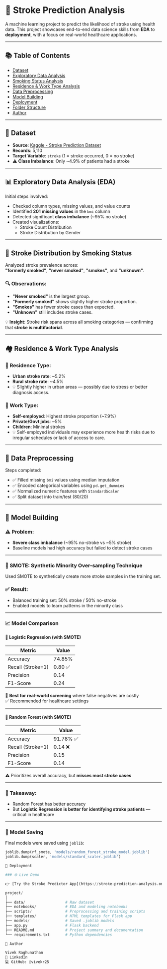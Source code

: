 # 🧠 Stroke Prediction Analysis

A machine learning project to predict the likelihood of stroke using health data. This project showcases end-to-end data science skills from **EDA** to **deployment**, with a focus on real-world healthcare applications.

---

## 📚 Table of Contents
- [Dataset](#-dataset)
- [Exploratory Data Analysis](#-exploratory-data-analysis-eda)
- [Smoking Status Analysis](#-stroke-distribution-by-smoking-status)
- [Residence & Work Type Analysis](#-residence--work-type-analysis)
- [Data Preprocessing](#-data-preprocessing)
- [Model Building](#-model-building)
- [Deployment](#-deployment)
- [Folder Structure](#-folder-structure)
- [Author](#-author)

---

## 📁 Dataset

- **Source**: [Kaggle - Stroke Prediction Dataset](https://www.kaggle.com/datasets/fedesoriano/stroke-prediction-dataset)
- **Records**: 5,110  
- **Target Variable**: `stroke` (1 = stroke occurred, 0 = no stroke)  
- ⚠️ **Class Imbalance**: Only ~4.9% of patients had a stroke

---

## 📊 Exploratory Data Analysis (EDA)

Initial steps involved:
- Checked column types, missing values, and value counts
- Identified **201 missing values** in the `bmi` column
- Detected significant **class imbalance** (~95% no stroke)
- Created visualizations:
  - Stroke Count Distribution
  - Stroke Distribution by Gender

---

## 🚬 Stroke Distribution by Smoking Status

Analyzed stroke prevalence across:  
**"formerly smoked"**, **"never smoked"**, **"smokes"**, and **"unknown"**.

### 🔍 Observations:
- **"Never smoked"** is the largest group.
- **"Formerly smoked"** shows slightly higher stroke proportion.
- **"Smokes"** has fewer stroke cases than expected.
- **"Unknown"** still includes stroke cases.

💡 **Insight**: Stroke risk spans across all smoking categories — confirming that **stroke is multifactorial**.

---

## 🏘️ Residence & Work Type Analysis

### 🏡 Residence Type:
- **Urban stroke rate**: ~5.2%
- **Rural stroke rate**: ~4.5%
- 💡 Slightly higher in urban areas — possibly due to stress or better diagnosis access.

### 💼 Work Type:
- **Self-employed**: Highest stroke proportion (~7.9%)
- **Private/Govt jobs**: ~5%
- **Children**: Minimal strokes
- 💡 Self-employed individuals may experience more health risks due to irregular schedules or lack of access to care.

---

## 🧼 Data Preprocessing

Steps completed:
- ✅ Filled missing `bmi` values using median imputation
- ✅ Encoded categorical variables using `pd.get_dummies`
- ✅ Normalized numeric features with `StandardScaler`
- ✅ Split dataset into train/test (80/20)

---

## 🤖 Model Building

### ⚠️ Problem:
- **Severe class imbalance** (~95% no-stroke vs ~5% stroke)
- Baseline models had high accuracy but failed to detect stroke cases

---

### 🔄 SMOTE: Synthetic Minority Over-sampling Technique

Used SMOTE to synthetically create more stroke samples in the training set.

### ✅ Result:
- Balanced training set: 50% stroke / 50% no-stroke
- Enabled models to learn patterns in the minority class

---

### 📈 Model Comparison

#### 🔹 Logistic Regression (with SMOTE)
| Metric            | Value     |
|-------------------|-----------|
| Accuracy          | 74.85%    |
| Recall (Stroke=1) | 0.80 ✅   |
| Precision         | 0.14      |
| F1-Score          | 0.24      |

🎯 **Best for real-world screening** where false negatives are costly  
✅ Recommended for healthcare settings

---

#### 🌲 Random Forest (with SMOTE)
| Metric            | Value     |
|-------------------|-----------|
| Accuracy          | 91.78% ✅ |
| Recall (Stroke=1) | 0.14 ❌   |
| Precision         | 0.15      |
| F1-Score          | 0.14      |

⚠️ Prioritizes overall accuracy, but **misses most stroke cases**

---

### 🧠 Takeaway:
- Random Forest has better accuracy
- But **Logistic Regression is better for identifying stroke patients** — critical in healthcare

---

### 💾 Model Saving

Final models were saved using `joblib`:
```python
joblib.dump(rf_smote, 'models/random_forest_stroke_model.joblib')
joblib.dump(scaler, 'models/standard_scaler.joblib')

🚀 Deployment 

### 🌐 Live Demo

👉 [Try the Stroke Predictor App](https://stroke-prediction-analysis.onrender.com/)

project/
│
├── data/                  # Raw dataset
├── notebooks/             # EDA and modeling notebooks
├── scripts/               # Preprocessing and training scripts
├── templates/             # HTML templates for Flask app
├── models/                # Saved .joblib models
├── app.py                 # Flask backend
├── README.md              # Project summary and documentation
└── requirements.txt       # Python dependencies

👤 Author

Vivek Raghunathan
🔗 LinkedIn
💻 GitHub: @vivekr25